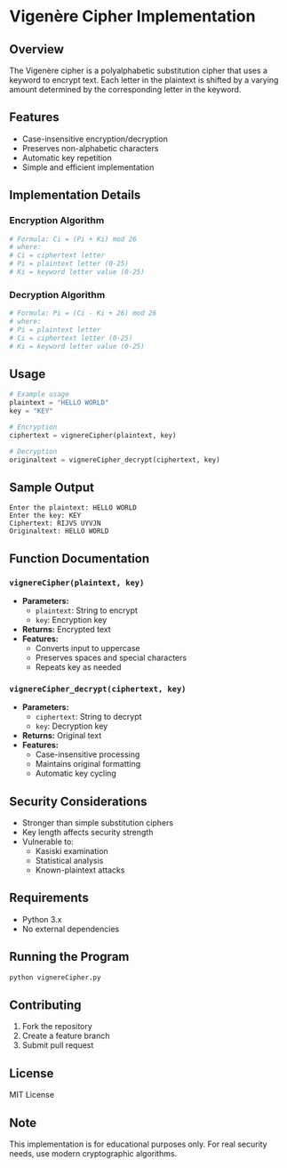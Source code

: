 # Vigenère Cipher Implementation

## Overview

The Vigenère cipher is a polyalphabetic substitution cipher that uses a keyword to encrypt text. Each letter in the plaintext is shifted by a varying amount determined by the corresponding letter in the keyword.

## Features

- Case-insensitive encryption/decryption
- Preserves non-alphabetic characters
- Automatic key repetition
- Simple and efficient implementation

## Implementation Details

### Encryption Algorithm

```python
# Formula: Ci = (Pi + Ki) mod 26
# where:
# Ci = ciphertext letter
# Pi = plaintext letter (0-25)
# Ki = keyword letter value (0-25)
```

### Decryption Algorithm

```python
# Formula: Pi = (Ci - Ki + 26) mod 26
# where:
# Pi = plaintext letter
# Ci = ciphertext letter (0-25)
# Ki = keyword letter value (0-25)
```

## Usage

```python
# Example usage
plaintext = "HELLO WORLD"
key = "KEY"

# Encryption
ciphertext = vignereCipher(plaintext, key)

# Decryption
originaltext = vignereCipher_decrypt(ciphertext, key)
```

## Sample Output

```
Enter the plaintext: HELLO WORLD
Enter the key: KEY
Ciphertext: RIJVS UYVJN
Originaltext: HELLO WORLD
```

## Function Documentation

### `vignereCipher(plaintext, key)`

- **Parameters:**
  - `plaintext`: String to encrypt
  - `key`: Encryption key
- **Returns:** Encrypted text
- **Features:**
  - Converts input to uppercase
  - Preserves spaces and special characters
  - Repeats key as needed

### `vignereCipher_decrypt(ciphertext, key)`

- **Parameters:**
  - `ciphertext`: String to decrypt
  - `key`: Decryption key
- **Returns:** Original text
- **Features:**
  - Case-insensitive processing
  - Maintains original formatting
  - Automatic key cycling

## Security Considerations

- Stronger than simple substitution ciphers
- Key length affects security strength
- Vulnerable to:
  - Kasiski examination
  - Statistical analysis
  - Known-plaintext attacks

## Requirements

- Python 3.x
- No external dependencies

## Running the Program

```bash
python vignereCipher.py
```

## Contributing

1. Fork the repository
2. Create a feature branch
3. Submit pull request

## License

MIT License

## Note

This implementation is for educational purposes only. For real security needs, use modern cryptographic algorithms.
